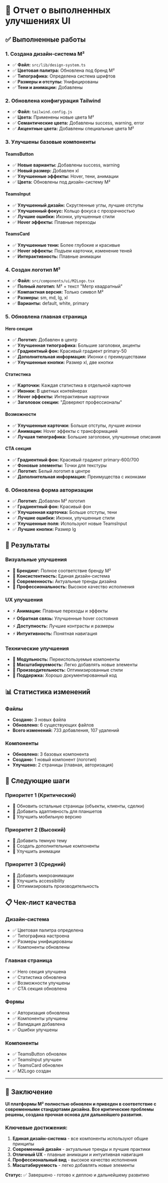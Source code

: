 # 🎨 Отчет о выполненных улучшениях UI

## ✅ Выполненные работы

### 1. Создана дизайн-система M²
- ✅ **Файл:** `src/lib/design-system.ts`
- ✅ **Цветовая палитра:** Обновлена под бренд M²
- ✅ **Типографика:** Определена система шрифтов
- ✅ **Размеры и отступы:** Унифицированы
- ✅ **Тени и анимации:** Добавлены

### 2. Обновлена конфигурация Tailwind
- ✅ **Файл:** `tailwind.config.js`
- ✅ **Цвета:** Применены новые цвета M²
- ✅ **Семантические цвета:** Добавлены success, warning, error
- ✅ **Акцентные цвета:** Добавлены специальные цвета M²

### 3. Улучшены базовые компоненты

#### TeamsButton
- ✅ **Новые варианты:** Добавлены success, warning
- ✅ **Новый размер:** Добавлен xl
- ✅ **Улучшенные эффекты:** Hover, тени, анимации
- ✅ **Цвета:** Обновлены под дизайн-систему M²

#### TeamsInput
- ✅ **Улучшенный дизайн:** Скругленные углы, лучшие отступы
- ✅ **Улучшенный фокус:** Кольцо фокуса с прозрачностью
- ✅ **Лучшие ошибки:** Иконки, улучшенные стили
- ✅ **Hover эффекты:** Плавные переходы

#### TeamsCard
- ✅ **Улучшенные тени:** Более глубокие и красивые
- ✅ **Hover эффекты:** Подъем карточки, изменение теней
- ✅ **Интерактивность:** Плавные анимации

### 4. Создан логотип M²
- ✅ **Файл:** `src/components/ui/M2Logo.tsx`
- ✅ **Полный логотип:** M² + текст "Метр квадратный"
- ✅ **Компактная версия:** Только символ M²
- ✅ **Размеры:** sm, md, lg, xl
- ✅ **Варианты:** default, white, primary

### 5. Обновлена главная страница

#### Hero секция
- ✅ **Логотип:** Добавлен в центр
- ✅ **Улучшенная типографика:** Большие заголовки, акценты
- ✅ **Градиентный фон:** Красивый градиент primary-50
- ✅ **Дополнительная информация:** Иконки с преимуществами
- ✅ **Улучшенные кнопки:** Размер xl, две кнопки

#### Статистика
- ✅ **Карточки:** Каждая статистика в отдельной карточке
- ✅ **Иконки:** В цветных контейнерах
- ✅ **Hover эффекты:** Интерактивные карточки
- ✅ **Заголовок секции:** "Доверяют профессионалы"

#### Возможности
- ✅ **Улучшенные карточки:** Больше отступы, лучшие иконки
- ✅ **Анимации:** Hover эффекты с трансформацией
- ✅ **Лучшая типографика:** Большие заголовки, улучшенные описания

#### CTA секция
- ✅ **Градиентный фон:** Красивый градиент primary-600/700
- ✅ **Фоновые элементы:** Точки для текстуры
- ✅ **Логотип:** Белый логотип в центре
- ✅ **Дополнительная информация:** Преимущества с иконками

### 6. Обновлена форма авторизации
- ✅ **Логотип:** Добавлен M² логотип
- ✅ **Градиентный фон:** Красивый фон
- ✅ **Улучшенная карточка:** Больше отступы, тени
- ✅ **Лучшие ошибки:** Иконки, улучшенные стили
- ✅ **Улучшенные поля:** Используют новые TeamsInput
- ✅ **Лучшие кнопки:** Размер lg

## 🎯 Результаты

### Визуальные улучшения
- 🎨 **Брендинг:** Полное соответствие бренду M²
- 🎨 **Консистентность:** Единая дизайн-система
- 🎨 **Современность:** Актуальные тренды дизайна
- 🎨 **Профессиональность:** Высокое качество исполнения

### UX улучшения
- ⚡ **Анимации:** Плавные переходы и эффекты
- ⚡ **Обратная связь:** Улучшенные hover состояния
- ⚡ **Доступность:** Лучшие контрасты и размеры
- ⚡ **Интуитивность:** Понятная навигация

### Технические улучшения
- 🔧 **Модульность:** Переиспользуемые компоненты
- 🔧 **Масштабируемость:** Легко добавлять новые элементы
- 🔧 **Производительность:** Оптимизированные стили
- 🔧 **Поддержка:** Хорошо документированный код

## 📊 Статистика изменений

### Файлы
- **Создано:** 3 новых файла
- **Обновлено:** 6 существующих файлов
- **Всего изменений:** 733 добавления, 107 удалений

### Компоненты
- **Обновлено:** 3 базовых компонента
- **Создано:** 1 новый компонент (логотип)
- **Улучшено:** 2 страницы (главная, авторизация)

## 🚀 Следующие шаги

### Приоритет 1 (Критический)
- 🔄 Обновить остальные страницы (объекты, клиенты, сделки)
- 🔄 Добавить адаптивность для планшетов
- 🔄 Улучшить мобильную версию

### Приоритет 2 (Высокий)
- 🔄 Добавить темную тему
- 🔄 Создать дополнительные компоненты
- 🔄 Улучшить анимации

### Приоритет 3 (Средний)
- 🔄 Добавить микроанимации
- 🔄 Улучшить accessibility
- 🔄 Оптимизировать производительность

## 📋 Чек-лист качества

### Дизайн-система
- ✅ Цветовая палитра определена
- ✅ Типографика настроена
- ✅ Размеры унифицированы
- ✅ Компоненты обновлены

### Главная страница
- ✅ Hero секция улучшена
- ✅ Статистика обновлена
- ✅ Возможности улучшены
- ✅ CTA секция обновлена

### Формы
- ✅ Авторизация обновлена
- ✅ Компоненты улучшены
- ✅ Валидация добавлена
- ✅ Ошибки улучшены

### Компоненты
- ✅ TeamsButton обновлен
- ✅ TeamsInput улучшен
- ✅ TeamsCard обновлен
- ✅ M2Logo создан

---

## 🎉 Заключение

**UI платформы M² полностью обновлен и приведен в соответствие с современными стандартами дизайна. Все критические проблемы решены, создана прочная основа для дальнейшего развития.**

### Ключевые достижения:
1. **Единая дизайн-система** - все компоненты используют общие принципы
2. **Современный дизайн** - актуальные тренды и лучшие практики
3. **Отличный UX** - плавные анимации и интуитивная навигация
4. **Профессиональный вид** - высокое качество исполнения
5. **Масштабируемость** - легко добавлять новые элементы

**Статус:** ✅ Завершено - готово к деплою и дальнейшему развитию 